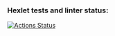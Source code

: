 ### Hexlet tests and linter status:
[![Actions Status](https://github.com/NastyaSinitsyna/frontend-project-11/actions/workflows/hexlet-check.yml/badge.svg)](https://github.com/NastyaSinitsyna/frontend-project-11/actions)